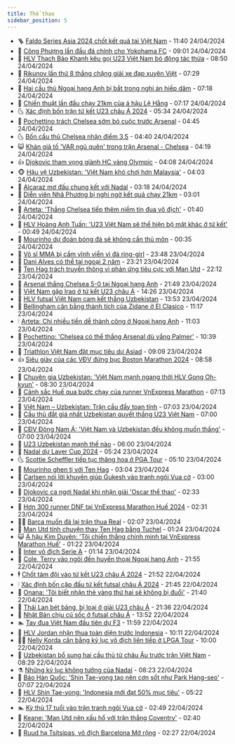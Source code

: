 ```yaml
---
title: Thể thao
sidebar_position: 5
---
```


<!-- vnexpress-the-thao:START -->
- 🪜 [Faldo Series Asia 2024 chốt kết quả tại Việt Nam](https://vnexpress.net/faldo-series-asia-2024-chot-ket-qua-tai-viet-nam-4738424.html) - 11:40 24/04/2024
- 🦩 [Công Phượng lần đầu đá chính cho Yokohama FC](https://vnexpress.net/cong-phuong-lan-dau-da-chinh-cho-yokohama-fc-4738362.html) - 09:01 24/04/2024
- 🧰 [HLV Thạch Bảo Khanh kêu gọi U23 Việt Nam bỏ động tác thừa](https://vnexpress.net/hlv-thach-bao-khanh-keu-goi-u23-viet-nam-bo-dong-tac-thua-4738254.html) - 08:50 24/04/2024
- 🤗 [Rikunov lần thứ 8 thắng chặng giải xe đạp xuyên Việt](https://vnexpress.net/rikunov-lan-thu-8-thang-chang-giai-xe-dap-xuyen-viet-4738307.html) - 07:29 24/04/2024
- 🥳 [Hai cầu thủ Ngoại hạng Anh bị bắt trong nghi án hiếp dâm](https://vnexpress.net/hai-cau-thu-ngoai-hang-anh-bi-bat-trong-nghi-an-hiep-dam-4738230.html) - 07:18 24/04/2024
- 🦣 [Chiến thuật lần đầu chạy 21km của á hậu Lệ Hằng](https://vnexpress.net/chien-thuat-lan-dau-chay-21km-cua-a-hau-le-hang-4737647.html) - 07:17 24/04/2024
- 🌜 [Xác định bốn trận tứ kết U23 châu Á 2024](https://vnexpress.net/xac-dinh-bon-tran-tu-ket-u23-chau-a-2024-4738238.html) - 05:34 24/04/2024
- 🫶 [Pochettino trách Chelsea sớm bỏ cuộc trước Arsenal](https://vnexpress.net/pochettino-trach-chelsea-som-bo-cuoc-truoc-arsenal-4738210.html) - 04:45 24/04/2024
- 🌜 [Bốn cầu thủ Chelsea nhận điểm 3,5](https://vnexpress.net/bon-cau-thu-chelsea-nhan-diem-3-5-4738026.html) - 04:40 24/04/2024
- 😺 [Khán giả tố &#39;VAR ngủ quên&#39; trong trận Arsenal - Chelsea](https://vnexpress.net/khan-gia-to-var-ngu-quen-trong-tran-arsenal-chelsea-4738098.html) - 04:19 24/04/2024
- 👍 [Djokovic tham vọng giành HC vàng Olympic](https://vnexpress.net/djokovic-tham-vong-gianh-hc-vang-olympic-4738134.html) - 04:08 24/04/2024
- 🐵 [Hậu vệ Uzbekistan: &#39;Việt Nam khó chơi hơn Malaysia&#39;](https://vnexpress.net/hau-ve-uzbekistan-viet-nam-kho-choi-hon-malaysia-4738157.html) - 04:03 24/04/2024
- 💫 [Alcaraz mơ đấu chung kết với Nadal](https://vnexpress.net/alcaraz-mo-dau-chung-ket-voi-nadal-4738129.html) - 03:18 24/04/2024
- 🦆 [Diễn viên Nhã Phương bị nghi ngờ kết quả chạy 21km](https://vnexpress.net/dien-vien-nha-phuong-bi-nghi-ngo-ket-qua-chay-21km-4737991.html) - 03:01 24/04/2024
- 🙉 [Arteta: &#39;Thắng Chelsea tiếp thêm niềm tin đua vô địch&#39;](https://vnexpress.net/arteta-thang-chelsea-tiep-them-niem-tin-dua-vo-dich-4738080.html) - 01:40 24/04/2024
- 📝 [HLV Hoàng Anh Tuấn: &#39;U23 Việt Nam sẽ thể hiện bộ mặt khác ở tứ kết&#39;](https://vnexpress.net/hlv-hoang-anh-tuan-u23-viet-nam-se-the-hien-bo-mat-khac-o-tu-ket-4738037.html) - 00:49 24/04/2024
- 💯 [Mourinho dự đoán bóng đá sẽ không cần thủ môn](https://vnexpress.net/mourinho-du-doan-bong-da-se-khong-can-thu-mon-4738041.html) - 00:35 24/04/2024
- 🌈 [Võ sĩ MMA bị cấm vĩnh viễn vì đá ring-girl](https://vnexpress.net/vo-si-mma-bi-cam-vinh-vien-vi-da-ring-girl-4738031.html) - 23:48 23/04/2024
- 🦩 [Dani Alves có thể tại ngoại 2 năm](https://vnexpress.net/dani-alves-co-the-tai-ngoai-2-nam-4738028.html) - 23:21 23/04/2024
- 🐲 [Ten Hag trách truyền thông vì phản ứng tiêu cực với Man Utd](https://vnexpress.net/ten-hag-trach-truyen-thong-vi-phan-ung-tieu-cuc-voi-man-utd-4738022.html) - 22:12 23/04/2024
- 🌁 [Arsenal thắng Chelsea 5-0 tại Ngoại hạng Anh](https://vnexpress.net/arsenal-thang-chelsea-5-0-tai-ngoai-hang-anh-4738021.html) - 21:49 23/04/2024
- 💯 [Việt Nam gặp Iraq ở tứ kết U23 châu Á](https://vnexpress.net/ket-qua-uzbekistan-vs-viet-nam-4737990-tong-thuat.html) - 14:26 23/04/2024
- 🌝 [HLV futsal Việt Nam cam kết thắng Uzbekistan](https://vnexpress.net/hlv-futsal-viet-nam-cam-ket-thang-uzbekistan-4737969.html) - 13:53 23/04/2024
- 🤖 [Bellingham cân bằng thành tích của Zidane ở El Clasico](https://vnexpress.net/bellingham-can-bang-thanh-tich-cua-zidane-o-el-clasico-4737505.html) - 11:17 23/04/2024
- 🕯 [Arteta: Chi nhiều tiền dễ thành công ở Ngoại hạng Anh](https://vnexpress.net/arteta-chi-nhieu-tien-de-thanh-cong-o-ngoai-hang-anh-4736871.html) - 11:03 23/04/2024
- 🧰 [Pochettino: &#39;Chelsea có thể thắng Arsenal dù vắng Palmer&#39;](https://vnexpress.net/pochettino-chelsea-co-the-thang-arsenal-du-vang-palmer-4737948.html) - 10:39 23/04/2024
- 🥳 [Triathlon Việt Nam đặt mục tiêu dự Asiad](https://vnexpress.net/triathlon-viet-nam-dat-muc-tieu-du-asiad-4737828.html) - 09:09 23/04/2024
- 👍 [Siêu giày của các VĐV đứng bục Boston Marathon 2024](https://vnexpress.net/sieu-giay-cua-cac-vdv-dung-buc-boston-marathon-2024-4737783.html) - 08:58 23/04/2024
- 💪 [Chuyên gia Uzbekistan: &#39;Việt Nam mạnh ngang thời HLV Gong Oh-kyun&#39;](https://vnexpress.net/chuyen-gia-uzbekistan-viet-nam-manh-ngang-thoi-hlv-gong-oh-kyun-4737711.html) - 08:30 23/04/2024
- 👹 [Cảnh sắc Huế qua bước chạy của runner VnExpress Marathon](https://vnexpress.net/canh-sac-hue-qua-buoc-chay-cua-runner-vnexpress-marathon-4737632.html) - 07:13 23/04/2024
- 🧰 [Việt Nam – Uzbekistan: Trận cầu đầy toan tính](https://vnexpress.net/viet-nam-uzbekistan-tran-cau-day-toan-tinh-4737718.html) - 07:03 23/04/2024
- 🚀 [Cầu thủ đắt giá nhất Uzbekistan quyết thắng U23 Việt Nam](https://vnexpress.net/cau-thu-dat-gia-nhat-uzbekistan-quyet-thang-u23-viet-nam-4737688.html) - 07:00 23/04/2024
- 🎃 [CĐV Đông Nam Á: &#39;Việt Nam và Uzbekistan đều không muốn thắng&#39;](https://vnexpress.net/cdv-dong-nam-a-viet-nam-va-uzbekistan-deu-khong-muon-thang-4737627.html) - 07:00 23/04/2024
- 🧰 [U23 Uzbekistan mạnh thế nào](https://vnexpress.net/u23-uzbekistan-manh-the-nao-4737548.html) - 06:00 23/04/2024
- 👀 [Nadal dự Laver Cup 2024](https://vnexpress.net/nadal-du-laver-cup-2024-4737556.html) - 05:24 23/04/2024
- 🌜 [Scottie Scheffler tiếp tục thăng hoa ở PGA Tour](https://vnexpress.net/scottie-scheffler-tiep-tuc-thang-hoa-o-pga-tour-4737670.html) - 05:10 23/04/2024
- 🫶 [Mourinho ghen tị với Ten Hag](https://vnexpress.net/mourinho-ghen-ti-voi-ten-hag-4737507.html) - 03:04 23/04/2024
- 🦄 [Carlsen nói lời khuyên giúp Gukesh vào tranh ngôi Vua cờ](https://vnexpress.net/carlsen-noi-loi-khuyen-giup-gukesh-vao-tranh-ngoi-vua-co-4737397.html) - 03:00 23/04/2024
- 🥳 [Djokovic ca ngợi Nadal khi nhận giải &#39;Oscar thể thao&#39;](https://vnexpress.net/djokovic-ca-ngoi-nadal-khi-nhan-giai-oscar-the-thao-4737514.html) - 02:33 23/04/2024
- 🐲 [Hơn 300 runner DNF tại VnExpress Marathon Huế 2024](https://vnexpress.net/hon-300-runner-dnf-tai-vnexpress-marathon-hue-2024-4737146.html) - 02:31 23/04/2024
- 🧑‍🏫 [Barca muốn đá lại trận thua Real](https://vnexpress.net/barca-muon-da-lai-tran-thua-real-4737509.html) - 02:07 23/04/2024
- 🤔 [Man Utd tính chuyện thay Ten Hag bằng Tuchel](https://vnexpress.net/man-utd-tinh-chuyen-thay-ten-hag-bang-tuchel-4737454.html) - 01:24 23/04/2024
- 😺 [Á hậu Kim Duyên: &#39;Tôi chiến thắng chính mình tại VnExpress Marathon Huế&#39;](https://vnexpress.net/a-hau-kim-duyen-toi-chien-thang-chinh-minh-tai-vnexpress-marathon-hue-4737402.html) - 01:22 23/04/2024
- 💪 [Inter vô địch Serie A](https://vnexpress.net/inter-vo-dich-serie-a-4737443.html) - 01:14 23/04/2024
- 💼 [Cole, Terry vào ngôi đền huyền thoại Ngoại hạng Anh](https://vnexpress.net/cole-terry-vao-ngoi-den-huyen-thoai-ngoai-hang-anh-4737398.html) - 21:55 22/04/2024
- 🕴 [Chốt tám đội vào tứ kết U23 châu Á 2024](https://vnexpress.net/chot-tam-doi-vao-tu-ket-u23-chau-a-2024-4737438.html) - 21:52 22/04/2024
- 🕯 [Xác định bốn cặp đấu tứ kết futsal châu Á 2024](https://vnexpress.net/xac-dinh-bon-cap-dau-tu-ket-futsal-chau-a-2024-4737428.html) - 21:45 22/04/2024
- 📝 [Onana: &#39;Tôi biết nhận thẻ vàng thứ hai sẽ không bị đuổi&#39;](https://vnexpress.net/onana-toi-biet-nhan-the-vang-thu-hai-se-khong-bi-duoi-4737386.html) - 21:40 22/04/2024
- 🧐 [Thái Lan bét bảng, bị loại ở giải U23 châu Á](https://vnexpress.net/thai-lan-bet-bang-bi-loai-o-giai-u23-chau-a-4737439.html) - 21:36 22/04/2024
- 🙉 [Nhật Bản chịu cú sốc ở futsal châu Á](https://vnexpress.net/nhat-ban-chiu-cu-soc-o-futsal-chau-a-4737409.html) - 13:52 22/04/2024
- 🏊 [Tay đua Việt Nam đầu tiên dự F3](https://vnexpress.net/tay-dua-viet-nam-dau-tien-du-f3-4737360.html) - 11:59 22/04/2024
- 🌊 [HLV Jordan nhận thua toàn diện trước Indonesia](https://vnexpress.net/hlv-jordan-nhan-thua-toan-dien-truoc-indonesia-4737265.html) - 10:11 22/04/2024
- 👨‍🏫 [Nelly Korda cân bằng kỷ lục vô địch liên tiếp ở LPGA Tour](https://vnexpress.net/nelly-korda-can-bang-ky-luc-vo-dich-lien-tiep-o-lpga-tour-4737661.html) - 10:00 22/04/2024
- 🥷 [Uzbekistan bổ sung hai cầu thủ từ châu Âu trước trận Việt Nam](https://vnexpress.net/uzbekistan-bo-sung-hai-cau-thu-tu-chau-au-truoc-tran-viet-nam-4737270.html) - 08:29 22/04/2024
- ⚗️ [Những kỷ lục không tưởng của Nadal](https://vnexpress.net/nhung-ky-luc-khong-tuong-cua-nadal-4736621.html) - 08:23 22/04/2024
- 🌮 [Báo Hàn Quốc: &#39;Shin Tae-yong tạo nên cơn sốt như Park Hang-seo&#39;](https://vnexpress.net/bao-han-quoc-shin-tae-yong-tao-nen-con-sot-nhu-park-hang-seo-4737164.html) - 07:07 22/04/2024
- 🤩 [HLV Shin Tae-yong: &#39;Indonesia mới đạt 50% mục tiêu&#39;](https://vnexpress.net/hlv-shin-tae-yong-indonesia-moi-dat-50-muc-tieu-4737135.html) - 05:22 22/04/2024
- 🏊 [Kỳ thủ 17 tuổi vào trận tranh ngôi Vua cờ](https://vnexpress.net/ky-thu-17-tuoi-vao-tran-tranh-ngoi-vua-co-4737025.html) - 02:49 22/04/2024
- 🐎 [Keane: &#39;Man Utd nên xấu hổ với trận thắng Coventry&#39;](https://vnexpress.net/keane-man-utd-nen-xau-ho-voi-tran-thang-coventry-4737010.html) - 02:40 22/04/2024
- 💫 [Ruud hạ Tsitsipas, vô địch Barcelona Mở rộng](https://vnexpress.net/ruud-ha-tsitsipas-vo-dich-barcelona-mo-rong-4737011.html) - 02:27 22/04/2024<!-- vnexpress-the-thao:END -->
